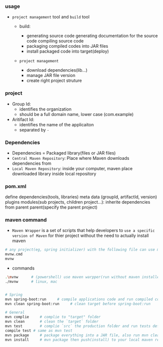 ### usage
- `project management` tool and `build` tool
    - build: 
        - generating source code 
        generating documentation for the source code 
        compiling  source code
        - packaging compiled codes into JAR files
        - install packaged code into target(deploy)

    - `project management`
        - download dependencies(lib...)
        - manage JAR file version
        - create right project struture


### project
- Group Id: 
    - identifies the organization
    - should be a full domain name, lower case (com.example)
- Aritifact Id:
    - identifies the name of the applicaiton
    - separated by `-`

### Dependencies
- Dependencies =  Packaged library(files or JAR files)
- `Central Maven Repository`: Place where Maven downloads dependencies from
- `Local Maven Repository`: inside your computer, maven place downloaded library inside local repository


### pom.xml
define dependencies(tools, libraries)
meta data (groupId, artifactId, version)
<properties>
plugins
modules(sub projects, children project...): inherite dependencies from parent
parent(specify the parent project)



### maven command
- `Maven Wrapper` is a set of scripts that help developers to `use a specific version of Maven` for thier project without the need to actually install maven

```bash
# any project(eg, spring initializer) with the following file can use maven wrapper
mvnw.cmd
mvnw
```
- commands

```bash
.\mvnw      # (powershell) use maven warpper(run without maven installed)
./mvnw      # linux, mac


# Spring
mvn spring-boot:run     # compile applications code and run compiled code  => target folder
mvn clean spring-boot:run     # clean target before spring-boot:run

# General
mvn complie     # complie to "target" folder
mvn clean       # clean the `target` folder
mvn test        # complie `src` the production folder and run tests defined in the `test` folder
compile test # same as mvn test
mvn package     # package everything into a JAR file, also run mvn clean compile test before package
mvn install     # mvn package then push(install) to your local maven repository
```